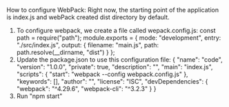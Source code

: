 How to configure WebPack:
Right now, the starting point of the application is index.js and webPack created dist directory by default.
1. To configure webpack, we create a file called wepack.config.js:
    const path = require("path");
    module.exports = {
    mode: "development",
    entry: "./src/index.js",
    output: {
        filename: "main.js",
        path: path.resolve(__dirname, "dist")
    }
    };
2. Update the package.json to use this configuration file:
{
  "name": "code",
  "version": "1.0.0",
  "private": true,
  "description": "",
  "main": "index.js",
  "scripts": {
    "start": "webpack  --config webpack.config.js"
  },
  "keywords": [],
  "author": "",
  "license": "ISC",
  "devDependencies": {
    "webpack": "^4.29.6",
    "webpack-cli": "^3.2.3"
  }
}    
3. Run "npm start"